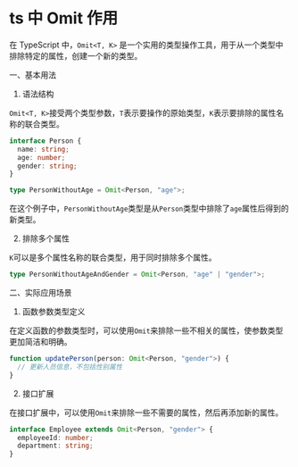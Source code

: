 # ts 中 Omit 作用

在 TypeScript 中，`Omit<T, K>` 是一个实用的类型操作工具，用于从一个类型中排除特定的属性，创建一个新的类型。

一、基本用法

1. 语法结构

`Omit<T, K>`接受两个类型参数，`T`表示要操作的原始类型，`K`表示要排除的属性名称的联合类型。

```typescript
interface Person {
  name: string;
  age: number;
  gender: string;
}

type PersonWithoutAge = Omit<Person, "age">;
```

在这个例子中，`PersonWithoutAge`类型是从`Person`类型中排除了`age`属性后得到的新类型。

2. 排除多个属性

`K`可以是多个属性名称的联合类型，用于同时排除多个属性。

```typescript
type PersonWithoutAgeAndGender = Omit<Person, "age" | "gender">;
```

二、实际应用场景

1. 函数参数类型定义

在定义函数的参数类型时，可以使用`Omit`来排除一些不相关的属性，使参数类型更加简洁和明确。

```typescript
function updatePerson(person: Omit<Person, "gender">) {
  // 更新人员信息，不包括性别属性
}
```

2. 接口扩展

在接口扩展中，可以使用`Omit`来排除一些不需要的属性，然后再添加新的属性。

```typescript
interface Employee extends Omit<Person, "gender"> {
  employeeId: number;
  department: string;
}
```
